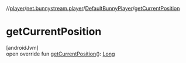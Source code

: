 //[player](../../../index.md)/[net.bunnystream.player](../index.md)/[DefaultBunnyPlayer](index.md)/[getCurrentPosition](get-current-position.md)

# getCurrentPosition

[androidJvm]\
open override fun [getCurrentPosition](get-current-position.md)(): [Long](https://kotlinlang.org/api/latest/jvm/stdlib/kotlin-stdlib/kotlin/-long/index.html)
